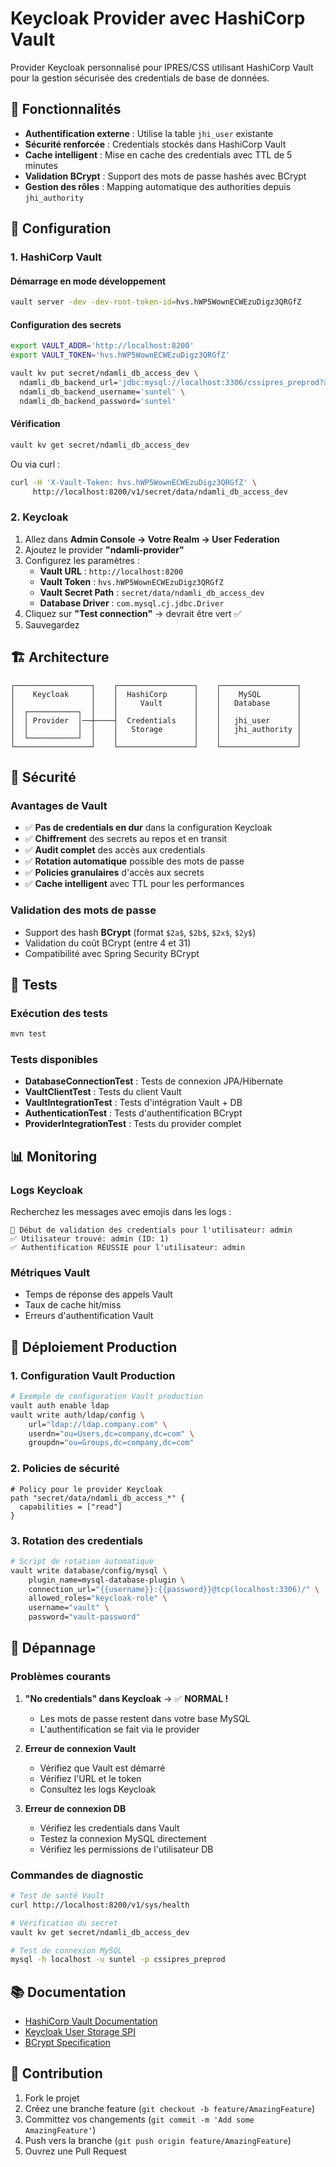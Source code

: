 # Keycloak Provider avec HashiCorp Vault

Provider Keycloak personnalisé pour IPRES/CSS utilisant HashiCorp Vault pour la gestion sécurisée des credentials de base de données.

## 🎯 Fonctionnalités

- **Authentification externe** : Utilise la table `jhi_user` existante
- **Sécurité renforcée** : Credentials stockés dans HashiCorp Vault
- **Cache intelligent** : Mise en cache des credentials avec TTL de 5 minutes
- **Validation BCrypt** : Support des mots de passe hashés avec BCrypt
- **Gestion des rôles** : Mapping automatique des authorities depuis `jhi_authority`

## 🔧 Configuration

### 1. HashiCorp Vault

#### Démarrage en mode développement
```bash
vault server -dev -dev-root-token-id=hvs.hWP5WownECWEzuDigz3QRGfZ
```

#### Configuration des secrets
```bash
export VAULT_ADDR='http://localhost:8200'
export VAULT_TOKEN='hvs.hWP5WownECWEzuDigz3QRGfZ'

vault kv put secret/ndamli_db_access_dev \
  ndamli_db_backend_url='jdbc:mysql://localhost:3306/cssipres_preprod?allowPublicKeyRetrieval=true&useUnicode=true&characterEncoding=UTF-8&useSSL=false&useLegacyDatetimeCode=false&serverTimezone=UTC&createDatabaseIfNotExist=true' \
  ndamli_db_backend_username='suntel' \
  ndamli_db_backend_password='suntel'
```

#### Vérification
```bash
vault kv get secret/ndamli_db_access_dev
```

Ou via curl :
```bash
curl -H 'X-Vault-Token: hvs.hWP5WownECWEzuDigz3QRGfZ' \
     http://localhost:8200/v1/secret/data/ndamli_db_access_dev
```

### 2. Keycloak

1. Allez dans **Admin Console → Votre Realm → User Federation**
2. Ajoutez le provider **"ndamli-provider"**
3. Configurez les paramètres :
   - **Vault URL** : `http://localhost:8200`
   - **Vault Token** : `hvs.hWP5WownECWEzuDigz3QRGfZ`
   - **Vault Secret Path** : `secret/data/ndamli_db_access_dev`
   - **Database Driver** : `com.mysql.cj.jdbc.Driver`
4. Cliquez sur **"Test connection"** → devrait être vert ✅
5. Sauvegardez

## 🏗️ Architecture

```
┌─────────────────┐    ┌─────────────────┐    ┌─────────────────┐
│    Keycloak     │    │  HashiCorp      │    │    MySQL        │
│                 │    │     Vault       │    │   Database      │
│  ┌───────────┐  │    │                 │    │                 │
│  │ Provider  │──┼────┤  Credentials    │    │   jhi_user      │
│  │           │  │    │   Storage       │    │   jhi_authority │
│  └───────────┘  │    │                 │    │                 │
└─────────────────┘    └─────────────────┘    └─────────────────┘
```

## 🔐 Sécurité

### Avantages de Vault
- ✅ **Pas de credentials en dur** dans la configuration Keycloak
- ✅ **Chiffrement** des secrets au repos et en transit
- ✅ **Audit complet** des accès aux credentials
- ✅ **Rotation automatique** possible des mots de passe
- ✅ **Policies granulaires** d'accès aux secrets
- ✅ **Cache intelligent** avec TTL pour les performances

### Validation des mots de passe
- Support des hash **BCrypt** (format `$2a$`, `$2b$`, `$2x$`, `$2y$`)
- Validation du coût BCrypt (entre 4 et 31)
- Compatibilité avec Spring Security BCrypt

## 🧪 Tests

### Exécution des tests
```bash
mvn test
```

### Tests disponibles
- **DatabaseConnectionTest** : Tests de connexion JPA/Hibernate
- **VaultClientTest** : Tests du client Vault
- **VaultIntegrationTest** : Tests d'intégration Vault + DB
- **AuthenticationTest** : Tests d'authentification BCrypt
- **ProviderIntegrationTest** : Tests du provider complet

## 📊 Monitoring

### Logs Keycloak
Recherchez les messages avec emojis dans les logs :
```
🔐 Début de validation des credentials pour l'utilisateur: admin
✅ Utilisateur trouvé: admin (ID: 1)
✅ Authentification RÉUSSIE pour l'utilisateur: admin
```

### Métriques Vault
- Temps de réponse des appels Vault
- Taux de cache hit/miss
- Erreurs d'authentification Vault

## 🚀 Déploiement Production

### 1. Configuration Vault Production
```bash
# Exemple de configuration Vault production
vault auth enable ldap
vault write auth/ldap/config \
    url="ldap://ldap.company.com" \
    userdn="ou=Users,dc=company,dc=com" \
    groupdn="ou=Groups,dc=company,dc=com"
```

### 2. Policies de sécurité
```hcl
# Policy pour le provider Keycloak
path "secret/data/ndamli_db_access_*" {
  capabilities = ["read"]
}
```

### 3. Rotation des credentials
```bash
# Script de rotation automatique
vault write database/config/mysql \
    plugin_name=mysql-database-plugin \
    connection_url="{{username}}:{{password}}@tcp(localhost:3306)/" \
    allowed_roles="keycloak-role" \
    username="vault" \
    password="vault-password"
```

## 🔧 Dépannage

### Problèmes courants

1. **"No credentials" dans Keycloak** → ✅ **NORMAL !**
   - Les mots de passe restent dans votre base MySQL
   - L'authentification se fait via le provider

2. **Erreur de connexion Vault**
   - Vérifiez que Vault est démarré
   - Vérifiez l'URL et le token
   - Consultez les logs Keycloak

3. **Erreur de connexion DB**
   - Vérifiez les credentials dans Vault
   - Testez la connexion MySQL directement
   - Vérifiez les permissions de l'utilisateur DB

### Commandes de diagnostic
```bash
# Test de santé Vault
curl http://localhost:8200/v1/sys/health

# Vérification du secret
vault kv get secret/ndamli_db_access_dev

# Test de connexion MySQL
mysql -h localhost -u suntel -p cssipres_preprod
```

## 📚 Documentation

- [HashiCorp Vault Documentation](https://www.vaultproject.io/docs)
- [Keycloak User Storage SPI](https://www.keycloak.org/docs/latest/server_development/#_user-storage-spi)
- [BCrypt Specification](https://en.wikipedia.org/wiki/Bcrypt)

## 🤝 Contribution

1. Fork le projet
2. Créez une branche feature (`git checkout -b feature/AmazingFeature`)
3. Committez vos changements (`git commit -m 'Add some AmazingFeature'`)
4. Push vers la branche (`git push origin feature/AmazingFeature`)
5. Ouvrez une Pull Request
